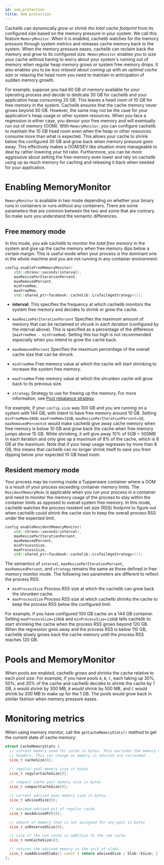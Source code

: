 ```yaml
---
id: oom_protection
title: Oom protection
---
```


Cachelib can dynamically *grow or shrink the total cache footprint* from its configured size based on the memory pressure in your system. We call this feature `MemoryMonitor`. When it is enabled, cachelib watches for the memory pressure through system metrics and releases cache memory back to the system. When the memory pressure eases, cachelib can reclaim back the memory and grow to its configured size. `MemoryMonitor` enables you to size your cache without having to worry about your system's running out of memory when regular heap memory grows or system free memory drops. It also enables you to be *less relaxed about coming up with an optimal cache size* or relaxing the head room you need to maintain in anticipation of sudden memory growth.

For example, suppose you had 60 GB of memory available for your operating process and decide to dedicate 30 GB for cachelib and your application heap consuming 20 GB. This leaves a head room of 10 GB for free memory in the system. Cachelib ensures that the cache memory never grows beyond 30 GB. However, the same may not be the case for your application's heap usage or other system resources. When you face a regression in either case, you devour your free memory and will eventually run out of memory (OOM). With `MemoryMonitor`, you can configure cachelib to maintain the 10 GB head room even when the heap or other resources consume more than what is expected. This allows your cache to shrink below the configured 30 GB and grow back when memory pressure goes away. This effectively makes a OOM/SEV like situation more manageable to deal by rather lowering your hit ratio. Furthermore, you can be more aggressive about setting the free-memory even lower and rely on cachelib using up as much memory for caching and releasing it back when needed for your application.

# Enabling MemoryMonitor

`MemoryMonitor` is available in two mode depending on whether your binary runs in containers or runs without any containers. There are some parameters that are common between the two and some that are contrary. So make sure you understand the semantic differences.

## Free memory mode

In this mode, you ask cachelib to monitor the *total free memory* in the system and give up the cache memory when free memory dips below a certain margin. This is useful mode when your process is the dominant one in the whole machine and you are not running in any container environment.


```cpp
config.enableFreeMemoryMonitor(
    std::chrono::seconds(interval),
    maxResizePerIterationPercent,
    maxRemovedPercent,
    minFreeMem,
    maxFreeMem,
    std::shared_ptr<facebook::cachelib::LruTailAgeStrategy>());
```


* **interval**:
This specifies the frequency at which cachelib monitors the system free memory and decides to shrink or grow the cache.

* `maxResizePerIterationPercent`
Specifies the maximum amount of memory that can be reclaimed or shrunk in *each iteration* (configured by the interval above). This is specified as a percentage of the difference (`maxFreeMem - minFreeMem`). Setting this too high is not recommended especially when you intend to grow the cache back.

* `maxRemovedPercent`
Specifies the maximum percentage of the overall cache size that can be shrunk.

* `minFreeMem`
Free memory value at which the cache will start shrinking to increase the system free memory.

* `maxFreeMem`
Free memory value at which the shrunken cache will grow back to its previous size.

* `strategy`
Strategy to use for freeing up the memory. For more information, see [Pool rebalance strategy](pool_rebalance_strategy/ ).

For example, if your `config.size` was 100 GB and you are running on a system with 144 GB, with intent to have free memory around 10 GB. Setting `minFreeMem=10GB`, `maxFreeMem=15GB`, `maxResizePerIterationPercent=10`, `maxRemovedPercent=5` would make cachelib give away cache memory when free memory is below 10 GB and grow back the cache when free memory jumps above 15 GB. While shrinking, it will give away 10% of 5GB = 500MB in each iteration and only give up a maximum of 8% of the cache, which is 8 GB at the maximum. Note that if your heap usage regresses by more than 8 GB, this means that cachelib can no longer shrink itself to save you from dipping below your expected 10 GB head room.

## Resident memory mode

Your process may be running inside a Tupperware container where a OOM is a result of your process exceeding container memory limits. The `ResidentMemoryMode` is applicable when you run your process in a container and need to monitor the memory usage of the process to stay within the container limits as opposed to overall system free memory. In this mode, cachelib watches the process resident set size (RSS) footprint to figure out when cachelib could shrink the cache size to keep the overall process RSS under the expected limit.


```cpp
config.enableResidentMemoryMonitor(
    std::chrono::seconds(interval),
    maxResizePerIterationPercent,
    maxRemovedPercent,
    minProcessSize,
    maxProcessSize,
    std::shared_ptr<facebook::cachelib::LruTailAgeStrategy>());
```


The semantics of `interval`, `maxResizePerIterationPercent`, `maxRemovedPercent`, and `strategy` remains the same as those defined in free memory monitor mode. The following two parameters are different to reflect the process RSS:

* `minProcessSize`
Process RSS size at which the cachelib can grow back the shrunken cache.
* `maxProcessSize`
Process RSS size at which cachelib shrinks the cache to keep the process RSS below the configured limit.

For example, if you have configured 100 GB cache on a 144 GB container. Setting `maxProcessSize=120GB` and `minProcessSize=110GB` tells cachelib to start shrinking the cache when the process RSS grows beyond 120 GB. When the regression goes away and the process RSS is below 110 GB, cachelib slowly grows back the cache memory until the process RSS reaches 120 GB.

# Pools and MemoryMonitor

When pools are enabled, cachelib grows and shrinks the cache relative to each pool size. For example, if you have pools `A`, `B`, `C`, each taking up 30%, 50%, and 20% of the cache and cachelib decides to shrink the cache by 1 GB, `A` would shrink by 300 MB, `B` would shrink by 500 MB, and `C` would shrink by 200 MB to make up for the 1 GB.  The pools would grow back in similar fashion when memory pressure eases.

# Monitoring metrics

When using memory monitor, call the `getCacheMemoryStats()` method to get the current state of cache memory:


```cpp
struct CacheMemoryStats {
  // current memory used for cache in bytes. This excludes the memory used for
  // headers. This can change as memory is advised and reclaimed.
  size_t cacheSize{0};

  // regular pool memory size in bytes
  size_t regularCacheSize{0};

  // compact cache pool memory size in bytes
  size_t compactCacheSize{0};

  // current advised away memory size in bytes.
  size_t advisedSize{0};

  // maximum advised pct of regular cache.
  size_t maxAdvisedPct{0};

  // amount of memory that is not assigned for any pool in bytes
  size_t unReservedSize{0};

  // size of the nvm cache in addition to the ram cache.
  size_t nvmCacheSize{0};

  // returns the advised memory in the unit of slabs.
  size_t numAdvisedSlabs() const { return advisedSize / Slab::kSize; }
};
```
